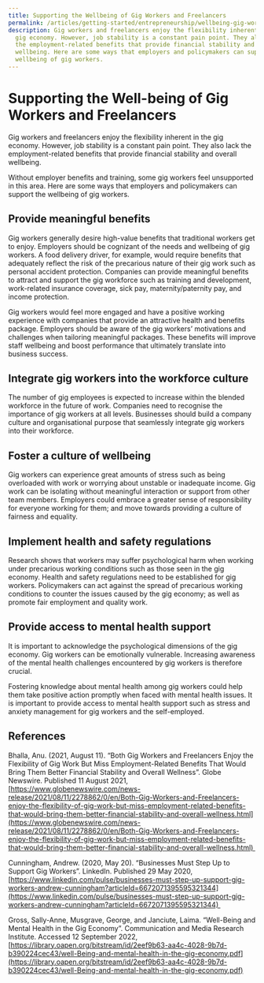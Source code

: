 ```yaml
---
title: Supporting the Wellbeing of Gig Workers and Freelancers
permalink: /articles/getting-started/entrepreneurship/wellbeing-gig-workers-freelancers/
description: Gig workers and freelancers enjoy the flexibility inherent in the
  gig economy. However, job stability is a constant pain point. They also lack
  the employment-related benefits that provide financial stability and overall
  wellbeing. Here are some ways that employers and policymakers can support the
  wellbeing of gig workers.
---
```

# Supporting the Well-being of Gig Workers and Freelancers 

Gig workers and freelancers enjoy the flexibility inherent in the gig economy. However, job stability is a constant pain point. They also lack the employment-related benefits that provide financial stability and overall wellbeing.   

Without employer benefits and training, some gig workers feel unsupported in this area. Here are some ways that employers and policymakers can support the wellbeing of gig workers.  

## Provide meaningful benefits 

Gig workers generally desire high-value benefits that traditional workers get to enjoy. Employers should be cognizant of the needs and wellbeing of gig workers. A food delivery driver, for example, would require benefits that adequately reflect the risk of the precarious nature of their gig work such as personal accident protection. Companies can provide meaningful benefits to attract and support the gig workforce such as training and development, work\-related insurance coverage, sick pay, maternity/paternity pay, and income protection.  

Gig workers would feel more engaged and have a positive working experience with companies that provide an attractive health and benefits package. Employers should be aware of the gig workers’ motivations and challenges when tailoring meaningful packages. These benefits will improve staff wellbeing and boost performance that ultimately translate into business success.  

## Integrate gig workers into the workforce culture 

The number of gig employees is expected to increase within the blended workforce in the future of work. Companies need to recognise the importance of gig workers at all levels. Businesses should build a company culture and organisational purpose that seamlessly integrate gig workers into their workforce.  

## Foster a culture of wellbeing 

Gig workers can experience great amounts of stress such as being overloaded with work or worrying about unstable or inadequate income. Gig work can be isolating without meaningful interaction or support from other team members. Employers could embrace a greater sense of responsibility for everyone working for them; and move towards providing a culture of fairness and equality.  

## Implement health and safety regulations 

Research shows that workers may suffer psychological harm when working under precarious working conditions such as those seen in the gig economy. Health and safety regulations need to be established for gig workers. Policymakers can act against the spread of precarious working conditions to counter the issues caused by the gig economy; as well as promote fair employment and quality work.  

## Provide access to mental health support  

It is important to acknowledge the psychological dimensions of the gig economy. Gig workers can be emotionally vulnerable. Increasing awareness of the mental health challenges encountered by gig workers is therefore crucial.  

Fostering knowledge about mental health among gig workers could help them take positive action promptly when faced with mental health issues. It is important to provide access to mental health support such as stress and anxiety management for gig workers and the self-employed.  

## References 

Bhalla, Anu. (2021, August 11). “Both Gig Workers and Freelancers Enjoy the Flexibility of Gig Work But Miss Employment-Related Benefits That Would Bring Them Better Financial Stability and Overall Wellness”. Globe Newswire. Published 11 August 2021, [https://www.globenewswire.com/news-release/2021/08/11/2278862/0/en/Both-Gig-Workers-and-Freelancers-enjoy-the-flexibility-of-gig-work-but-miss-employment-related-benefits-that-would-bring-them-better-financial-stability-and-overall-wellness.html](https://www.globenewswire.com/news-release/2021/08/11/2278862/0/en/Both-Gig-Workers-and-Freelancers-enjoy-the-flexibility-of-gig-work-but-miss-employment-related-benefits-that-would-bring-them-better-financial-stability-and-overall-wellness.html) 

Cunningham, Andrew. (2020, May 20). “Businesses Must Step Up to Support Gig Workers”. LinkedIn. Published 29 May 2020, [https://www.linkedin.com/pulse/businesses-must-step-up-support-gig-workers-andrew-cunningham?articleId=6672071395595321344](https://www.linkedin.com/pulse/businesses-must-step-up-support-gig-workers-andrew-cunningham?articleId=6672071395595321344) 

Gross, Sally-Anne, Musgrave, George, and Janciute, Laima. “Well-Being and Mental Health in the Gig Economy”. Communication and Media Research Institute. Accessed 12 September 2022, [https://library.oapen.org/bitstream/id/2eef9b63-aa4c-4028-9b7d-b390224cec43/well-Being-and-mental-health-in-the-gig-economy.pdf](https://library.oapen.org/bitstream/id/2eef9b63-aa4c-4028-9b7d-b390224cec43/well-Being-and-mental-health-in-the-gig-economy.pdf)